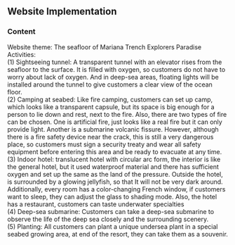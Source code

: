 ## Website Implementation

### Content
Website theme: The seafloor of Mariana Trench Explorers Paradise  
Activities:  
(1)	Sightseeing tunnel: A transparent tunnel with an elevator rises from the seafloor to the surface. It is filled with oxygen, so customers do not have to worry about lack of oxygen. And in deep-sea areas, floating lights will be installed around the tunnel to give customers a clear view of the ocean floor.  
(2)	Camping at seabed: Like fire camping, customers can set up camp, which looks like a transparent capsule, but its space is big enough for a person to lie down and rest, next to the fire. Also, there are two types of fire can be chosen. One is artificial fire, just looks like a real fire but it can only provide light. Another is a submarine volcanic fissure. However, although there is a fire safety device near the crack, this is still a very dangerous place, so customers must sign a security treaty and wear all safety equipment before entering this area and be ready to evacuate at any time.  
(3)	Indoor hotel: translucent hotel with circular arc form, the interior is like the general hotel, but it used waterproof material and there has sufficient oxygen and set up the same as the land of the pressure. Outside the hotel, is surrounded by a glowing jellyfish, so that It will not be very dark around. Additionally, every room has a color-changing French window, if customers want to sleep, they can adjust the glass to shading mode. Also, the hotel has a restaurant, customers can taste underwater specialties  
(4)	Deep-sea submarine: Customers can take a deep-sea submarine to observe the life of the deep sea closely and the surrounding scenery.  
(5)	Planting: All customers can plant a unique undersea plant in a special seabed growing area, at end of the resort, they can take them as a souvenir.  
